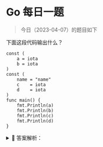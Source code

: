 # Go 每日一题

> 今日（2023-04-07）的题目如下

下面这段代码输出什么？

```golang
const (
	a = iota
	b = iota
)
const (
	name = "name"
	c    = iota
	d    = iota
)
func main() {
	fmt.Println(a)
	fmt.Println(b)
	fmt.Println(c)
	fmt.Println(d)
}
```

<details>
<summary style="cursor: pointer">🔑 答案解析：</summary>
<div>

参考答案及解析：0 1 1 2。

知识点：iota 的用法。

iota 是 golang 语言的常量计数器，只能在常量的表达式中使用。

iota 在 const 关键字出现时将被重置为 0，const 中每新增一行常量声明将使 iota 计数一次。

Reference: [https://studygolang.com/articles/2192](https://studygolang.com/articles/2192)

---

### 18 楼

iota 在 const 关键字出现时将被重置为 0，const 中每新增一行常量声明将使 iota 计数一次。

</div>
</details>
